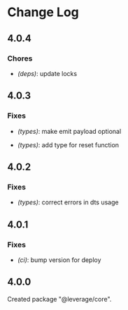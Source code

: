 # Change Log

## 4.0.4

### Chores

- _(deps)_: update locks


## 4.0.3

### Fixes

- _(types)_: make emit payload optional

- _(types)_: add type for reset function


## 4.0.2

### Fixes

- _(types)_: correct errors in dts usage


## 4.0.1

### Fixes

- _(ci)_: bump version for deploy


## 4.0.0

Created package "@leverage/core".

